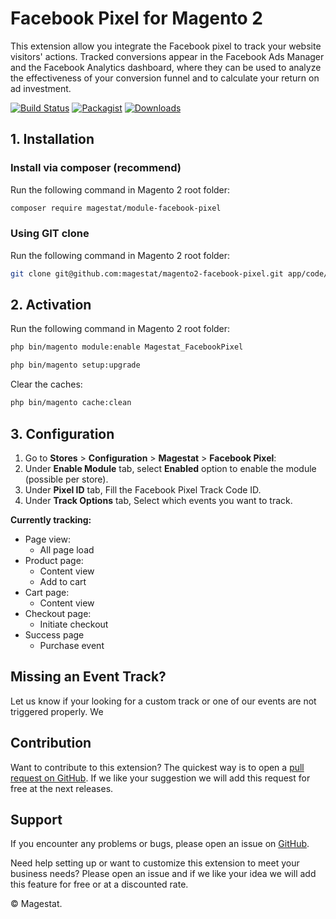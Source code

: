 # Facebook Pixel for Magento 2

This extension allow you integrate the Facebook pixel to track your website visitors' actions. Tracked conversions appear in the Facebook Ads Manager and the Facebook Analytics dashboard, where they can be used to analyze the effectiveness of your conversion funnel and to calculate your return on ad investment.

[![Build Status](https://travis-ci.org/magestat/magento2-facebook-pixel.svg?branch=develop)](https://travis-ci.org/magestat/magento2-facebook-pixel) [![Packagist](https://img.shields.io/packagist/v/magestat/module-facebook-pixel.svg)](https://packagist.org/packages/magestat/module-facebook-pixel) [![Downloads](https://img.shields.io/packagist/dt/magestat/module-facebook-pixel.svg)](https://packagist.org/packages/magestat/module-facebook-pixel)

## 1. Installation

### Install via composer (recommend)

Run the following command in Magento 2 root folder:
```sh
composer require magestat/module-facebook-pixel
```

### Using GIT clone

Run the following command in Magento 2 root folder:
```sh
git clone git@github.com:magestat/magento2-facebook-pixel.git app/code/Magestat/FacebookPixel
```

## 2. Activation

Run the following command in Magento 2 root folder:
```sh
php bin/magento module:enable Magestat_FacebookPixel
```

```sh
php bin/magento setup:upgrade
```

Clear the caches:
```sh
php bin/magento cache:clean
```

## 3. Configuration

1. Go to **Stores** > **Configuration** > **Magestat** > **Facebook Pixel**:
2. Under **Enable Module** tab, select **Enabled** option to enable the module (possible per store).
3. Under **Pixel ID** tab, Fill the Facebook Pixel Track Code ID.
4. Under **Track Options** tab, Select which events you want to track.

**Currently tracking:**
- Page view:
  - All page load
- Product page:
  - Content view
  - Add to cart
- Cart page:
  - Content view
- Checkout page:
  - Initiate checkout
- Success page
  - Purchase event


## Missing an Event Track?
Let us know if your looking for a custom track or one of our events are not triggered properly.
We

## Contribution

Want to contribute to this extension? The quickest way is to open a [pull request on GitHub](https://help.github.com/articles/using-pull-requests).
If we like your suggestion we will add this request for free at the next releases.

## Support

If you encounter any problems or bugs, please open an issue on [GitHub](https://github.com/magestat/magento2-facebook-pixel/issues).

Need help setting up or want to customize this extension to meet your business needs? Please open an issue and if we like your idea we will add this feature for free or at a discounted rate.

© Magestat.

